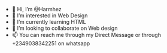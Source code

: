 - 👋 Hi, I’m @Harmhez
- 👀 I’m interested in Web Design
- 🌱 I’m currently learning HTML
- 💞️ I’m looking to collaborate on Web design 
- 📫 You can reach me through my Direct Message or through +2349038342251 on whatsapp 

<!---
Harmhez/Harmhez is a ✨ special ✨ repository because its `README.md` (this file) appears on your GitHub profile.
You can click the Preview link to take a look at your changes.
--->
